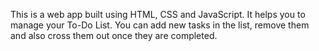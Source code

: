 This is a web app built using HTML, CSS and JavaScript. It helps you to manage your To-Do List. You can add new tasks in the list, remove them and also cross them out once they are completed.
